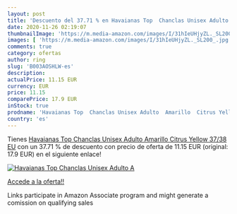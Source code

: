 ```yaml
---
layout: post
title: 'Descuento del 37.71 % en Havaianas Top  Chanclas Unisex Adulto  A'
date: 2020-11-26 02:19:07
thumbnailImage: 'https://m.media-amazon.com/images/I/31hIeUHjyZL._SL200_.jpg'
images: [ 'https://m.media-amazon.com/images/I/31hIeUHjyZL._SL200_.jpg' ]
comments: true
category: ofertas
author: ring
slug: 'B003AOSHLW-es'
description:
actualPrice: 11.15 EUR
currency: EUR
price: 11.15
comparePrice: 17.9 EUR
inStock: true
prodname: 'Havaianas Top  Chanclas Unisex Adulto  Amarillo  Citrus Yellow   37/38 EU'
country: 'es'
---
```


Tienes [Havaianas Top  Chanclas Unisex Adulto  Amarillo  Citrus Yellow   37/38 EU](https://www.amazon.es/dp/B003AOSHLW/?tag=tolees-21) con un 37.71 % de descuento con precio de oferta de 11.15 EUR (original: 17.9 EUR) en el siguiente enlace!

[![Havaianas Top  Chanclas Unisex Adulto  A](https://m.media-amazon.com/images/I/31hIeUHjyZL._SL200_.jpg)](https://www.amazon.es/dp/B003AOSHLW/?tag=tolees-21)

[Accede a la oferta!!](https://www.amazon.es/dp/B003AOSHLW/?tag=tolees-21)

Links participate in Amazon Associate program and might generate a comission on qualifying sales


